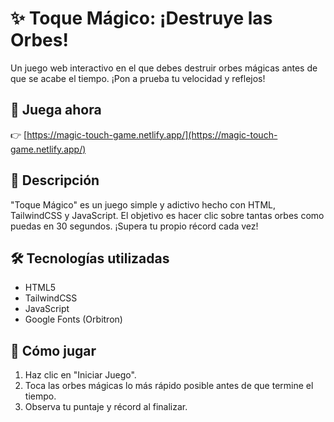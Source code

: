 # ✨ Toque Mágico: ¡Destruye las Orbes!

Un juego web interactivo en el que debes destruir orbes mágicas antes de que se acabe el tiempo. ¡Pon a prueba tu velocidad y reflejos!

## 🔗 Juega ahora

👉 [https://magic-touch-game.netlify.app/](https://magic-touch-game.netlify.app/)

## 🧩 Descripción

"Toque Mágico" es un juego simple y adictivo hecho con HTML, TailwindCSS y JavaScript. El objetivo es hacer clic sobre tantas orbes como puedas en 30 segundos. ¡Supera tu propio récord cada vez!

## 🛠️ Tecnologías utilizadas

- HTML5  
- TailwindCSS  
- JavaScript  
- Google Fonts (Orbitron)

## 🚀 Cómo jugar

1. Haz clic en "Iniciar Juego".
2. Toca las orbes mágicas lo más rápido posible antes de que termine el tiempo.
3. Observa tu puntaje y récord al finalizar.


